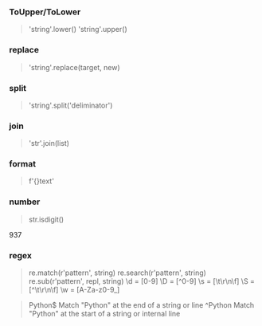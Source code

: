 
### ToUpper/ToLower
> 'string'.lower()
> 'string'.upper()

### replace
> 'string'.replace(target, new)

### split
> 'string'.split('deliminator')

### join
> 'str'.join(list)

### format
> f'{}text'

### number
> str.isdigit()

937

### regex
> re.match(r'pattern', string)
> re.search(r'pattern', string)
> re.sub(r'pattern', repl, string)
> \d = [0-9]
> \D = [^0-9]
> \s = [\t\r\n\f]
> \S = [^\t\r\n\f]
> \w = [A-Za-z0-9_]

> Python$   Match "Python" at the end of a string or line
> ^Python   Match "Python" at the start of a string or internal line